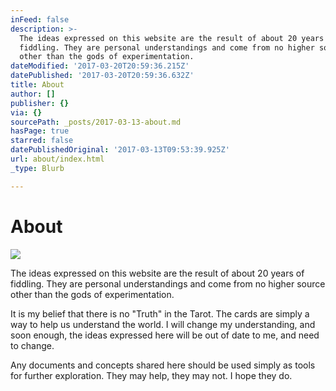 ```yaml
---
inFeed: false
description: >-
  The ideas expressed on this website are the result of about 20 years of
  fiddling. They are personal understandings and come from no higher source
  other than the gods of experimentation.
dateModified: '2017-03-20T20:59:36.215Z'
datePublished: '2017-03-20T20:59:36.632Z'
title: About
author: []
publisher: {}
via: {}
sourcePath: _posts/2017-03-13-about.md
hasPage: true
starred: false
datePublishedOriginal: '2017-03-13T09:53:39.925Z'
url: about/index.html
_type: Blurb

---
```

# About
![](https://the-grid-user-content.s3-us-west-2.amazonaws.com/b5b72243-74b7-4e57-8e66-d9f0ed4a3996.png)

The ideas expressed on this website are the result of about 20 years of fiddling. They are personal understandings and come from no higher source other than the gods of experimentation.

It is my belief that there is no "Truth" in the Tarot. The cards are simply a way to help us understand the world. I will change my understanding, and soon enough, the ideas expressed here will be out of date to me, and need to change.

Any documents and concepts shared here should be used simply as tools for further exploration. They may help, they may not. I hope they do.